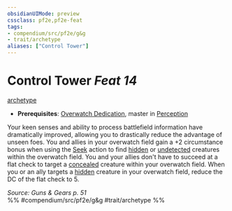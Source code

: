 ```yaml
---
obsidianUIMode: preview
cssclass: pf2e,pf2e-feat
tags:
- compendium/src/pf2e/g&g
- trait/archetype
aliases: ["Control Tower"]
---
```

# Control Tower  *Feat 14*  
[archetype](../../rules/traits/archetype.md)  

- **Prerequisites**: [Overwatch Dedication](overwatch-dedication-g-g.md), master in [Perception](../skills.md#Perception)

Your keen senses and ability to process battlefield information have dramatically improved, allowing you to drastically reduce the advantage of unseen foes. You and allies in your overwatch field gain a +2 circumstance bonus when using the [Seek](../../rules/actions/seek.md) action to find [hidden](../../rules/conditions.md#Hidden) or [undetected](../../rules/conditions.md#Undetected) creatures within the overwatch field. You and your allies don't have to succeed at a flat check to target a [concealed](../../rules/conditions.md#Concealed) creature within your overwatch field. When you or an ally targets a [hidden](../../rules/conditions.md#Hidden) creature in your overwatch field, reduce the DC of the flat check to 5.

*Source: Guns & Gears p. 51*  
%% #compendium/src/pf2e/g&g #trait/archetype %%